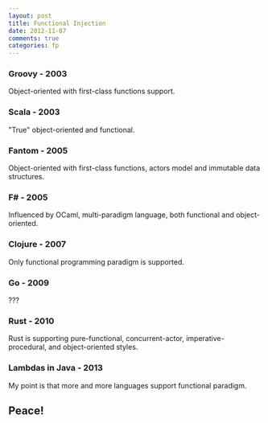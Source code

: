```yaml
---
layout: post
title: Functional Injection
date: 2012-11-07
comments: true
categories: fp
---
```


### Groovy - 2003

Object-oriented with first-class functions support.

### Scala - 2003
"True" object-oriented and functional.

### Fantom - 2005

Object-oriented with first-class functions, actors model and immutable data structures.

### F# - 2005

Influenced by OCaml, multi-paradigm language, both functional and object-oriented.

### Clojure - 2007

Only functional programming paradigm is supported.

### Go - 2009

???

### Rust - 2010

Rust is supporting pure-functional, concurrent-actor, imperative-procedural, and object-oriented styles.

### Lambdas in Java - 2013

My point is that more and more languages support functional paradigm.

## Peace!

